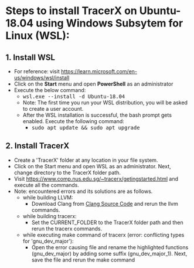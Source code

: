 
# Steps to install TracerX on Ubuntu-18.04 using Windows Subsytem for Linux (WSL): #

## 1. Install WSL ##
* For reference: visit https://learn.microsoft.com/en-us/windows/wsl/install
* Click on the **Start** menu and open **PowerShell** as an administrator
* Execute the below command:
  * <kbd> wsl.exe --install -d Ubuntu-18.04 <kbd>
  * Note: The first time you run your WSL distribution, you will be asked to create a user account.
  * After the WSL installation is successful, the bash prompt gets enabled. Execute the following command:
     * <kbd> sudo apt update && sudo apt upgrade <kbd>

## 2. Install TracerX ##
* Create a 'TracerX' folder at any location in your file system. 
* Click on the Start menu and open WSL as an administrator. Next, change directory to the TracerX folder path. 
* Visit https://www.comp.nus.edu.sg/~tracerx/getingstarted.html and execute all the commands.
* Note: encountered errors and its solutions are as follows.
  * while building LLVM:
    * Download Clang from [Clang Source Code](https://releases.llvm.org/3.4.2/cfe-3.4.2.src.tar.gz) and rerun the llvm commands.
  * while building tracerx:
    * Set the CURRENT_FOLDER to the TracerX folder path and then rerun the tracerx commands.
  * while executing make command of tracerx (error: conflicting types for 'gnu_dev_major'):
    * Open the error causing file and rename the highlighted functions (gnu_dev_major)  by adding some suffix (gnu_dev_major_1). Next, save the file and rerun the make command

